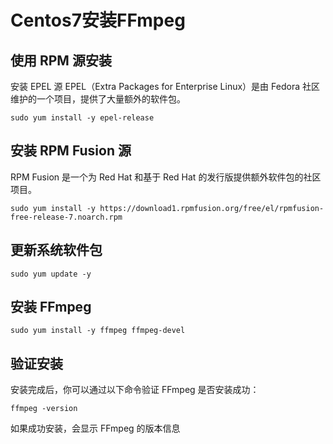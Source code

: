 # Centos7安装FFmpeg
## 使用 RPM 源安装
安装 EPEL 源
EPEL（Extra Packages for Enterprise Linux）是由 Fedora 社区维护的一个项目，提供了大量额外的软件包。
```
sudo yum install -y epel-release
```
## 安装 RPM Fusion 源
RPM Fusion 是一个为 Red Hat 和基于 Red Hat 的发行版提供额外软件包的社区项目。
```
sudo yum install -y https://download1.rpmfusion.org/free/el/rpmfusion-free-release-7.noarch.rpm
```
## 更新系统软件包
```
sudo yum update -y
```
## 安装 FFmpeg
```
sudo yum install -y ffmpeg ffmpeg-devel
```
## 验证安装
安装完成后，你可以通过以下命令验证 FFmpeg 是否安装成功：
```
ffmpeg -version
```
如果成功安装，会显示 FFmpeg 的版本信息

